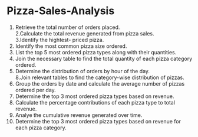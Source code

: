 # Pizza-Sales-Analysis

 1. Retrieve the total number of orders placed.  
2.Calculate the total revenue generated from pizza sales.  
3.Identify the hightest- priced pizza.  
4. Identify the most common pizza size ordered.    
5. List the top 5 most ordered pizza types along with their quantities.    
6. Join the necessary table to find the total quantity of each pizza category ordered.  
7. Determine the distribution of orders by hour of the day.  
8.Join relevant tables to find the category-wise  distribution of pizzas.  
9. Group the orders by date and calculate the average number of pizzas ordered per day.  
10. Determine the top 3 most ordered pizza types based on revenue.  
11. Calculate the percentage contributions of each pizza type to total revenue.  
12. Analye the cumulative revenue generated over time.  
13. Determine the top 3 most ordered pizza types based on revenue for each pizza category.
      
